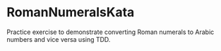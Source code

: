 # RomanNumeralsKata
Practice exercise to demonstrate converting Roman numerals to Arabic numbers and vice versa using TDD.
